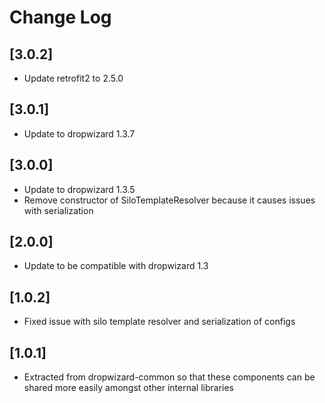 # Change Log

## [3.0.2]
- Update retrofit2 to 2.5.0

## [3.0.1]
- Update to dropwizard 1.3.7

## [3.0.0]
 - Update to dropwizard 1.3.5
 - Remove constructor of SiloTemplateResolver because it causes issues with serialization

## [2.0.0]
 - Update to be compatible with dropwizard 1.3

## [1.0.2]
 - Fixed issue with silo template resolver and serialization of configs

## [1.0.1]
 - Extracted from dropwizard-common so that these components can be shared more easily amongst other internal libraries
